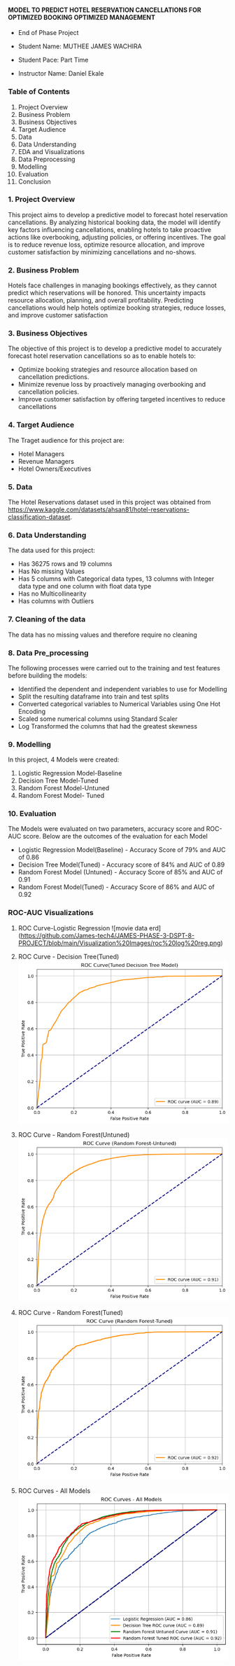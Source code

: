 #### MODEL TO PREDICT HOTEL RESERVATION CANCELLATIONS FOR OPTIMIZED BOOKING OPTIMIZED MANAGEMENT

* End of Phase Project
  
* Student Name: MUTHEE JAMES WACHIRA
  
* Student Pace: Part Time
  
* Instructor Name: Daniel Ekale


### Table of Contents
1. Project Overview
2. Business Problem
3. Business Objectives
4. Target Audience
5. Data
6. Data Understanding
7. EDA and Visualizations
8. Data Preprocessing
9. Modelling
10. Evaluation
11. Conclusion

### 1. Project Overview
This project aims to develop a predictive model to forecast hotel reservation cancellations. By analyzing historical booking data, the model will identify key factors influencing cancellations, enabling hotels to take proactive actions like overbooking, adjusting policies, or offering incentives. The goal is to reduce revenue loss, optimize resource allocation, and improve customer satisfaction by minimizing cancellations and no-shows.

### 2. Business Problem
Hotels face challenges in managing bookings effectively, as they cannot predict which reservations will be honored. This uncertainty impacts resource allocation, planning, and overall profitability. Predicting cancellations would help hotels optimize booking strategies, reduce losses, and improve customer satisfaction


### 3. Business Objectives
The objective of this project is to develop a predictive model to accurately forecast hotel reservation cancellations so as to enable hotels to:
* Optimize booking strategies and resource allocation based on cancellation predictions. 
* Minimize revenue loss by proactively managing overbooking and cancellation policies.
* Improve customer satisfaction by offering targeted incentives to reduce cancellations

### 4. Target Audience
The Traget audience for this project are:
* Hotel Managers
* Revenue Managers
* Hotel Owners/Executives
  
  
### 5. Data
The Hotel Reservations dataset used in this project was obtained from https://www.kaggle.com/datasets/ahsan81/hotel-reservations-classification-dataset.

### 6. Data Understanding
The data used for this project:
* Has 36275 rows and 19 columns
* Has No missing Values
* Has 5 columns with Categorical data types, 13 columns with Integer data type and one column with float data type
* Has no Multicollinearity
* Has columns with Outliers


### 7. Cleaning of the data 
The data has no missing values and therefore require no cleaning

### 8. Data Pre_processing
The following processes were carried out to the training and test features before building the models:
* Identified the dependent and independent variables to use for Modelling
* Split the resulting dataframe into train and test splits
* Converted categorical variables to Numerical Variables using One Hot Encoding
* Scaled some numerical columns using Standard Scaler
* Log Transformed the columns that had the greatest skewness

### 9. Modelling
In this project, 4 Models were created:
1. Logistic Regression Model-Baseline
2. Decision Tree Model-Tuned
3. Random Forest Model-Untuned
4. Random Forest Model- Tuned

### 10. Evaluation
The Models were evaluated on two parameters, accuracy score and ROC-AUC score. Below are the outcomes of the evaluation for each Model
* Logistic Regression Model(Baseline) - Accuracy Score of 79% and AUC of 0.86
* Decision Tree Model(Tuned) - Accuracy score of 84% and AUC of 0.89
* Random Forest Model (Untuned) - Accuracy Score of 85% and AUC of 0.91
* Random Forest Model(Tuned) - Accuracy Score of 86% and  AUC of 0.92

### ROC-AUC Visualizations 
1. ROC Curve-Logistic Regression
![movie data erd]
(https://github.com/James-tech4/JAMES-PHASE-3-DSPT-8-PROJECT/blob/main/Visualization%20Images/roc%20log%20reg.png)

3. ROC Curve - Decision Tree(Tuned)
![movie data erd](https://github.com/James-tech4/JAMES-PHASE-3-DSPT-8-PROJECT/blob/main/Visualization%20Images/roc%20decision%20tree.png)

4. ROC Curve - Random Forest(Untuned)
![movie data erd](https://github.com/James-tech4/JAMES-PHASE-3-DSPT-8-PROJECT/blob/main/Visualization%20Images/Untuned%20RF%20ROC.png)

5. ROC Curve - Random Forest(Tuned)
![movie data erd](https://github.com/James-tech4/JAMES-PHASE-3-DSPT-8-PROJECT/blob/main/Visualization%20Images/Tuned%20RF%20ROC.png)

6. ROC Curves - All Models
![movie data erd](https://github.com/James-tech4/JAMES-PHASE-3-DSPT-8-PROJECT/blob/main/Visualization%20Images/All%20curves.png)


